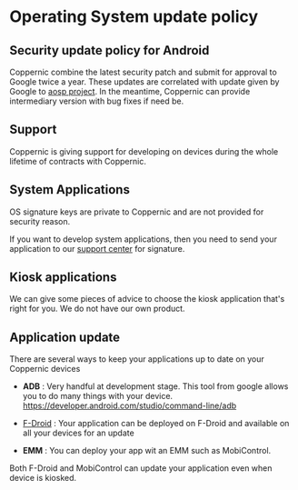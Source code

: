 Operating System update policy
================

Security update policy for Android
---------------

Coppernic combine the latest security patch and submit for approval to Google twice a year.
These updates are correlated with update given by Google to [aosp project](https://source.android.com/).
In the meantime, Coppernic can provide intermediary version with bug fixes if need be.

Support
-------

Coppernic is giving support for developing on devices during the whole lifetime of contracts with Coppernic.

System Applications
-------------------

OS signature keys are private to Coppernic and are not provided for security reason.

If you want to develop system applications, then you need to send your application to our [support center](http://support.coppernic.fr) for signature.

Kiosk applications
------------------

We can give some pieces of advice to choose the kiosk application that's right for you. We do not have our own product.

Application update
------------------

There are several ways to keep your applications up to date on your Coppernic devices

- **ADB** : Very handful at development stage. This tool from google allows you to do many things with your device. https://developer.android.com/studio/command-line/adb

- [F-Droid](fdroid.md) : Your application can be deployed on F-Droid and available on all your devices for an update

- **EMM** : You can deploy your app wit an EMM such as MobiControl.

Both F-Droid and MobiControl can update your application even when device is kiosked.
